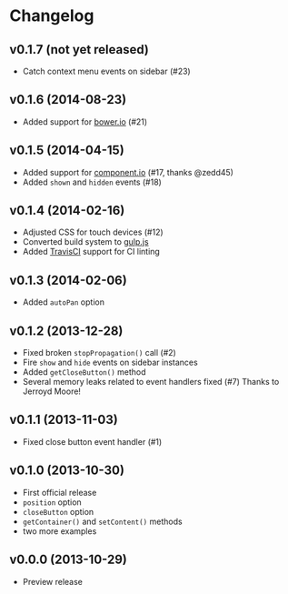 # Changelog

## v0.1.7 (not yet released)

- Catch context menu events on sidebar (#23)


## v0.1.6 (2014-08-23)

- Added support for [bower.io](http://bower.io/search/) (#21)


## v0.1.5 (2014-04-15)

- Added support for [component.io](http://component.io/) (#17, thanks @zedd45)
- Added `shown` and `hidden` events (#18)


## v0.1.4 (2014-02-16)

- Adjusted CSS for touch devices (#12)
- Converted build system to [gulp.js](http://gulpjs.com/)
- Added [TravisCI](http://travis-ci.org/) support for CI linting


## v0.1.3 (2014-02-06)

- Added `autoPan` option


## v0.1.2 (2013-12-28)

- Fixed broken `stopPropagation()` call (#2)
- Fire `show` and `hide` events on sidebar instances
- Added `getCloseButton()` method
- Several memory leaks related to event handlers fixed (#7)
  Thanks to Jerroyd Moore!


## v0.1.1 (2013-11-03)

- Fixed close button event handler (#1)


## v0.1.0 (2013-10-30)

- First official release
- `position` option
- `closeButton` option
- `getContainer()` and `setContent()` methods
- two more examples


## v0.0.0 (2013-10-29)

- Preview release

